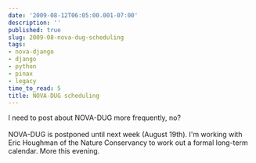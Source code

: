 ```yaml
---
date: '2009-08-12T06:05:00.001-07:00'
description: ''
published: true
slug: 2009-08-nova-dug-scheduling
tags:
- nova-django
- django
- python
- pinax
- legacy
time_to_read: 5
title: NOVA-DUG scheduling
---
```


I need to post about NOVA-DUG more frequently, no?<br /><br />NOVA-DUG is postponed until next week (August 19th). I'm working with Eric Houghman of the Nature Conservancy to work out a formal long-term calendar. More this evening.